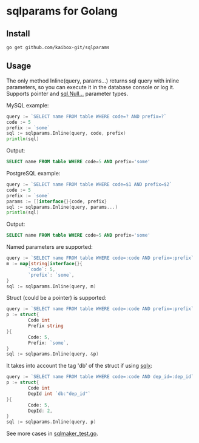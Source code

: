 # sqlparams for Golang

## Install

```
go get github.com/kaibox-git/sqlparams
```

## Usage

The only method Inline(query, params...) returns sql query with inline parameters, so you can execute it in the database console or log it. Supports pointer and [sql.Null...](https://pkg.go.dev/database/sql#NullBool) parameter types.

MySQL example:
```go
query := `SELECT name FROM table WHERE code=? AND prefix=?`
code := 5
prefix := `some`
sql := sqlparams.Inline(query, code, prefix)
println(sql)
```
Output:
```sql
SELECT name FROM table WHERE code=5 AND prefix='some'
```

PostgreSQL example:
```go
query := `SELECT name FROM table WHERE code=$1 AND prefix=$2`
code := 5
prefix := `some`
params := []interface{}{code, prefix}
sql := sqlparams.Inline(query, params...)
println(sql)
```
Output:
```sql
SELECT name FROM table WHERE code=5 AND prefix='some'
```
Named parameters are supported:
```go
query := `SELECT name FROM table WHERE code=:code AND prefix=:prefix`
m := map[string]interface{}{
        `code`: 5,
        `prefix`: `some`,
}
sql := sqlparams.Inline(query, m)
```
Struct (could be a pointer) is supported:
```go
query := `SELECT name FROM table WHERE code=:code AND prefix=:prefix`
p := struct{
        Code int
        Prefix string
}{
        Code: 5,
        Prefix: `some`,
}
sql := sqlparams.Inline(query, &p)
```
It takes into account the tag 'db' of the struct if using [sqlx](https://github.com/jmoiron/sqlx):
```go
query := `SELECT name FROM table WHERE code=:code AND dep_id=:dep_id`
p := struct{
        Code int
        DepId int `db:"dep_id"`
}{
        Code: 5,
        DepId: 2,
}
sql := sqlparams.Inline(query, p)
```
See more cases in [sqlmaker_test.go](https://github.com/kaibox-git/sqlparams/blob/main/sqlparams_test.go).
